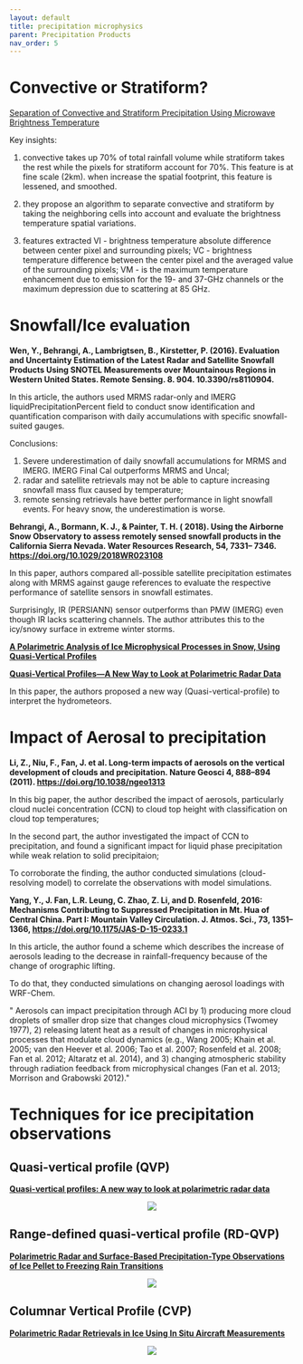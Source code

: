 ```yaml
---
layout: default
title: precipitation microphysics
parent: Precipitation Products
nav_order: 5
---
```

# Convective or Stratiform?

[Separation of Convective and Stratiform Precipitation Using Microwave Brightness Temperature](https://journals.ametsoc.org/doi/pdf/10.1175/1520-0450%281999%29038%3C1195%3ASOCASP%3E2.0.CO%3B2)

Key insights:

1. convective takes up 70% of total rainfall volume while stratiform takes the rest while the pixels for stratiform account for 70%.
This feature is at fine scale (2km). when increase the spatial footprint, this feature is lessened, and smoothed.

2. they propose an algorithm to separate convective and stratiform by taking the neighboring cells into account and evaluate the brightness temperature spatial variations.

3. features extracted VI - brightness temperature absolute difference between center pixel and surrounding pixels; VC - brightness temperature difference
between the center pixel and the averaged value of the surrounding pixels; VM - is the maximum temperature enhancement due to emission for the 19- and 37-GHz
channels or the maximum depression due to scattering at 85 GHz.

# Snowfall/Ice evaluation

__Wen, Y., Behrangi, A., Lambrigtsen, B., Kirstetter, P. (2016). Evaluation and Uncertainty Estimation of the Latest Radar and Satellite Snowfall Products Using SNOTEL Measurements over Mountainous Regions in Western United States. Remote Sensing. 8. 904. 10.3390/rs8110904.__

In this article, the authors used MRMS radar-only and IMERG liquidPrecipitationPercent field to conduct snow identification and quantification comparison with daily accumulations with specific snowfall-suited gauges. 

Conclusions:

1. Severe underestimation of daily snowfall accumulations for MRMS and IMERG. IMERG Final Cal outperforms MRMS and Uncal;
2. radar and satellite retrievals may not be able to capture increasing snowfall mass flux caused by temperature;
3. remote sensing retrievals have better performance in light snowfall events. For heavy snow, the underestimation is worse.

__Behrangi, A., Bormann, K. J., & Painter, T. H. ( 2018). Using the Airborne Snow Observatory to assess remotely sensed snowfall products in the California Sierra Nevada. Water Resources Research, 54, 7331– 7346. https://doi.org/10.1029/2018WR023108__

In this paper, authors compared all-possible satellite precipitation estimates along with MRMS against gauge references to evaluate the respective performance of satellite sensors in snowfall estimates.

Surprisingly, IR (PERSIANN) sensor outperforms than PMW (IMERG) even though IR lacks scattering channels. The author attributes this to the icy/snowy surface in extreme winter storms.

__[A Polarimetric Analysis of Ice Microphysical Processes in Snow, Using Quasi-Vertical Profiles](https://journals.ametsoc.org/view/journals/apme/57/1/jamc-d-17-0033.1.xml)__

__[Quasi-Vertical Profiles—A New Way to Look at Polarimetric Radar Data](https://journals.ametsoc.org/view/journals/atot/33/3/jtech-d-15-0020_1.xml)__

In this paper, the authors proposed a new way (Quasi-vertical-profile) to interpret the hydrometeors.

# Impact of Aerosal to precipitation

__Li, Z., Niu, F., Fan, J. et al. Long-term impacts of aerosols on the vertical development of clouds and precipitation. Nature Geosci 4, 888–894 (2011). https://doi.org/10.1038/ngeo1313__

In this big paper, the author described the impact of aerosols, particularly cloud nuclei concentration (CCN) to cloud top height with classification on cloud top temperatures;

In the second part, the author investigated the impact of CCN to precipitation, and found a significant impact for liquid phase precipitation while weak relation to solid precipitaion;

To corroborate the finding, the author conducted simulations (cloud-resolving model) to correlate the observations with model simulations.


__Yang, Y., J. Fan, L.R. Leung, C. Zhao, Z. Li, and D. Rosenfeld, 2016: Mechanisms Contributing to Suppressed Precipitation in Mt. Hua of Central China. Part I: Mountain Valley Circulation. J. Atmos. Sci., 73, 1351–1366, https://doi.org/10.1175/JAS-D-15-0233.1__

In this article, the author found a scheme which describes the increase of aerosols leading to the decrease in rainfall-frequency because of the change of orographic lifting.

To do that, they conducted simulations on changing aerosol loadings with WRF-Chem.

" Aerosols can impact precipitation through ACI by 1) producing more cloud droplets of smaller drop size that changes cloud microphysics (Twomey 1977), 2) releasing latent heat as a result of changes in microphysical processes that modulate cloud dynamics (e.g., Wang 2005; Khain et al. 2005; van den Heever et al. 2006; Tao et al. 2007; Rosenfeld et al. 2008; Fan et al. 2012; Altaratz et al. 2014), and 3) changing atmospheric stability through radiation feedback from microphysical changes (Fan et al. 2013; Morrison and Grabowski 2012)."

# Techniques for ice precipitation observations

## Quasi-vertical profile (QVP)

__[Quasi-vertical profiles: A new way to look at polarimetric radar data](https://journals.ametsoc.org/view/journals/atot/33/3/jtech-d-15-0020_1.xml)__
<p align="center">
  <img src="https://journals.ametsoc.org/view/journals/atot/33/3/images/full-jtech-d-15-0020_1-f2.jpg">
</p>


## Range-defined quasi-vertical profile (RD-QVP)

__[Polarimetric Radar and Surface-Based Precipitation-Type Observations of Ice Pellet to Freezing Rain Transitions](https://journals.ametsoc.org/view/journals/wefo/32/6/waf-d-17-0054_1.xml)__

<p align="center">
<img src="https://journals.ametsoc.org/view/journals/wefo/32/6/images/full-waf-d-17-0054_1-f1.jpg">
</p>

## Columnar Vertical Profile (CVP)

__[Polarimetric Radar Retrievals in Ice Using In Situ Aircraft Measurements](https://journals.ametsoc.org/view/journals/atot/37/9/jtechD200011.xml)__

<p align="center">
<img src="https://journals.ametsoc.org/view/journals/atot/37/9/full-jtechD200011-f4.jpg">
</p>
